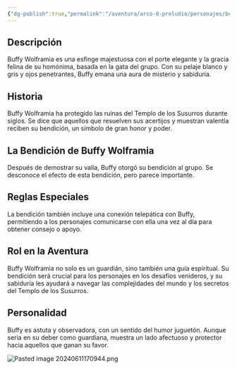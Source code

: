 ```yaml
---
{"dg-publish":true,"permalink":"/aventura/arco-0-preludio/personajes/buffy-wolframia/","dgPassFrontmatter":true}
---
```


## Descripción
Buffy Wolframia es una esfinge majestuosa con el porte elegante y la gracia felina de su homónima, basada en la gata del grupo. Con su pelaje blanco y gris y ojos penetrantes, Buffy emana una aura de misterio y sabiduría.

## Historia
Buffy Wolframia ha protegido las ruinas del Templo de los Susurros durante siglos. Se dice que aquellos que resuelven sus acertijos y muestran valentía reciben su bendición, un símbolo de gran honor y poder.

## La Bendición de Buffy Wolframia
Después de demostrar su valía, Buffy otorgó su bendición al grupo. Se desconoce el efecto de esta bendición, pero parece importante.

## Reglas Especiales
La bendición también incluye una conexión telepática con Buffy, permitiendo a los personajes comunicarse con ella una vez al día para obtener consejo o apoyo.

## Rol en la Aventura
Buffy Wolframia no solo es un guardián, sino también una guía espiritual. Su bendición será crucial para los personajes en los desafíos venideros, y su sabiduría les ayudará a navegar las complejidades del mundo y los secretos del Templo de los Susurros.

## Personalidad
Buffy es astuta y observadora, con un sentido del humor juguetón. Aunque seria en su deber como guardiana, muestra un lado afectuoso y protector hacia aquellos que ganan su favor.

![Pasted image 20240611170944.png](/img/user/Pasted%20image%2020240611170944.png)